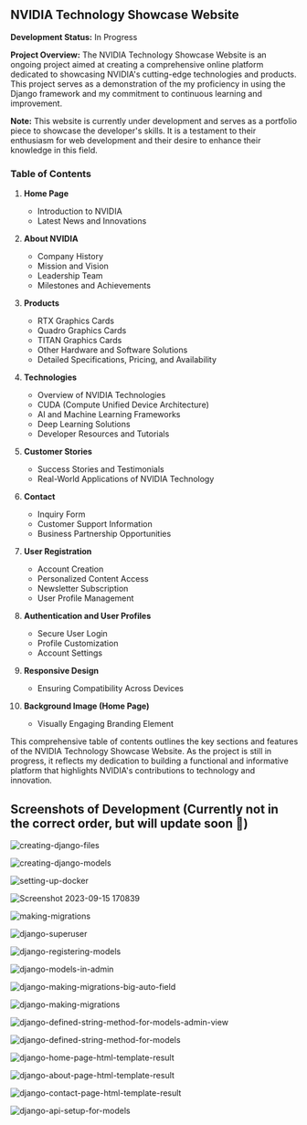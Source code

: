 ## NVIDIA Technology Showcase Website

**Development Status:** In Progress

**Project Overview:**
The NVIDIA Technology Showcase Website is an ongoing project aimed at creating a comprehensive online platform dedicated to showcasing NVIDIA's cutting-edge technologies and products. This project serves as a demonstration of the my proficiency in using the Django framework and my commitment to continuous learning and improvement. 

**Note:** This website is currently under development and serves as a portfolio piece to showcase the developer's skills. It is a testament to their enthusiasm for web development and their desire to enhance their knowledge in this field.

### Table of Contents

1. **Home Page**
   - Introduction to NVIDIA
   - Latest News and Innovations

2. **About NVIDIA**
   - Company History
   - Mission and Vision
   - Leadership Team
   - Milestones and Achievements

3. **Products**
   - RTX Graphics Cards
   - Quadro Graphics Cards
   - TITAN Graphics Cards
   - Other Hardware and Software Solutions
   - Detailed Specifications, Pricing, and Availability

4. **Technologies**
   - Overview of NVIDIA Technologies
   - CUDA (Compute Unified Device Architecture)
   - AI and Machine Learning Frameworks
   - Deep Learning Solutions
   - Developer Resources and Tutorials

5. **Customer Stories**
   - Success Stories and Testimonials
   - Real-World Applications of NVIDIA Technology

6. **Contact**
   - Inquiry Form
   - Customer Support Information
   - Business Partnership Opportunities

7. **User Registration**
   - Account Creation
   - Personalized Content Access
   - Newsletter Subscription
   - User Profile Management

8. **Authentication and User Profiles**
   - Secure User Login
   - Profile Customization
   - Account Settings

9. **Responsive Design**
   - Ensuring Compatibility Across Devices

10. **Background Image (Home Page)**
    - Visually Engaging Branding Element

This comprehensive table of contents outlines the key sections and features of the NVIDIA Technology Showcase Website. As the project is still in progress, it reflects my dedication to building a functional and informative platform that highlights NVIDIA's contributions to technology and innovation.


## Screenshots of Development (Currently not in the correct order, but will update soon 🙏)

![creating-django-files](https://github.com/ZeroTwoData/NVIDIA-Django-Angular-Project/assets/74563990/9e561f38-fdbf-4fcf-85c0-f0be9081d965)

![creating-django-models](https://github.com/ZeroTwoData/NVIDIA-Django-Angular-Project/assets/74563990/2bcfccfc-2f3b-4b48-a541-74acd5623ae4)

![setting-up-docker](https://github.com/ZeroTwoData/NVIDIA-Django-Angular-Project/assets/74563990/93d6e2a8-1039-4812-acf9-e13ad5f1374e)

![Screenshot 2023-09-15 170839](https://github.com/ZeroTwoData/NVIDIA-Django-Angular-Project/assets/74563990/9aa2bef9-0e20-4f1f-a25f-a647fab5a7b5)

![making-migrations](https://github.com/ZeroTwoData/NVIDIA-Django-Angular-Project/assets/74563990/0fcc5dd9-a16b-4bad-9c3f-1f14083fe225)

![django-superuser](https://github.com/ZeroTwoData/NVIDIA-Django-Angular-Project/assets/74563990/36210a64-55f7-4d59-85a7-5260f1c1f21d)

![django-registering-models](https://github.com/ZeroTwoData/NVIDIA-Django-Angular-Project/assets/74563990/cf2abdab-97e7-4e0d-9364-4690d811e74c)

![django-models-in-admin](https://github.com/ZeroTwoData/NVIDIA-Django-Angular-Project/assets/74563990/0a313f06-ab80-4e2d-9125-c0ba8984e612)

![django-making-migrations-big-auto-field](https://github.com/ZeroTwoData/NVIDIA-Django-Angular-Project/assets/74563990/ef8cd31e-6d91-4c6a-abc5-c571db640258)

![django-making-migrations](https://github.com/ZeroTwoData/NVIDIA-Django-Angular-Project/assets/74563990/f687060f-4c52-4d4c-be85-459dfc4bab06)

![django-defined-string-method-for-models-admin-view](https://github.com/ZeroTwoData/NVIDIA-Django-Angular-Project/assets/74563990/640c5ca8-ee95-43d0-862b-77db86bc6d83)

![django-defined-string-method-for-models](https://github.com/ZeroTwoData/NVIDIA-Django-Angular-Project/assets/74563990/52aeb86e-0d30-4e55-9d1d-4d8bec88af52)

![django-home-page-html-template-result](https://github.com/ZeroTwoData/NVIDIA-Django-Angular-Project/assets/74563990/c5b8702b-fe28-41b2-a7d1-dc81745f8d13)

![django-about-page-html-template-result](https://github.com/ZeroTwoData/NVIDIA-Django-Angular-Project/assets/74563990/59cab1be-b88c-4607-bb8f-dcbf00246a5a)

![django-contact-page-html-template-result](https://github.com/ZeroTwoData/NVIDIA-Django-Angular-Project/assets/74563990/72cffc15-83e2-489b-83bc-824c6fc130a9)

![django-api-setup-for-models](https://github.com/ZeroTwoData/NVIDIA-Django-Angular-Project/assets/74563990/83a4787f-e635-4cb9-88e1-e550b1770eda)



